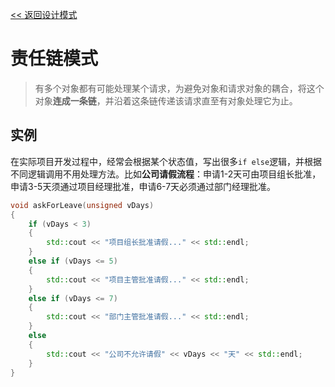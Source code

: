 [<< 返回设计模式](design_patterns.md)

# 责任链模式
> 有多个对象都有可能处理某个请求，为避免对象和请求对象的耦合，将这个对象**连成一条链**，并沿着这条链传递该请求直至有对象处理它为止。

## 实例
在实际项目开发过程中，经常会根据某个状态值，写出很多`if else`逻辑，并根据不同逻辑调用不用处理方法。比如**公司请假流程**：申请1-2天可由项目组长批准，申请3-5天须通过项目经理批准，申请6-7天必须通过部门经理批准。
```C++
void askForLeave(unsigned vDays)
{
	if (vDays < 3)
	{
		std::cout << "项目组长批准请假..." << std::endl;
	}
	else if (vDays <= 5)
	{
		std::cout << "项目主管批准请假..." << std::endl;
	}
	else if (vDays <= 7)
	{
		std::cout << "部门主管批准请假..." << std::endl;
	}
	else
	{
		std::cout << "公司不允许请假" << vDays << "天" << std::endl;
	}
}
```

